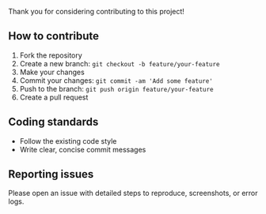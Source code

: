 Thank you for considering contributing to this project!

## How to contribute

1. Fork the repository
2. Create a new branch: `git checkout -b feature/your-feature`
3. Make your changes
4. Commit your changes: `git commit -am 'Add some feature'`
5. Push to the branch: `git push origin feature/your-feature`
6. Create a pull request

## Coding standards

- Follow the existing code style
- Write clear, concise commit messages

## Reporting issues

Please open an issue with detailed steps to reproduce, screenshots, or error logs.


